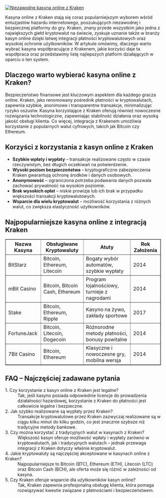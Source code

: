 [![Niezawodne kasyna online z Kraken](https://123-caf.pages.dev/gitsignup.png)](https://vrmoo.ru/Bt82HjjY)

<div>     <p>Kasyna online z Kraken stają się coraz popularniejszym wyborem wśród entuzjastów hazardu internetowego, poszukujących niezawodnej i bezpiecznej platformy do gry. Kraken, znany przede wszystkim jako jedna z największych giełd kryptowalut na świecie, zyskuje uznanie także w branży kasyn online dzięki łatwej integracji płatności kryptowalutowych oraz wysokiej ochronie użytkowników. W artykule omówimy, dlaczego warto wybrać kasyna współpracujące z Krakenem, jakie korzyści daje ta współpraca oraz przedstawimy listę najlepszych platform działających w oparciu o ten system.</p>    <h2>Dlaczego warto wybierać kasyna online z Kraken?</h2>   <p>Bezpieczeństwo finansowe jest kluczowym aspektem dla każdego gracza online. Kraken, jako renomowany pośrednik płatności w kryptowalutach, zapewnia szybkie, anonimowe i transparentne transakcje, minimalizując ryzyko oszustw. Kasyna korzystające z Kraken oferują również nowoczesne rozwiązania technologiczne, zapewniając stabilność działania oraz wysoką jakość obsługi klienta. Co więcej, integracja z Krakenem umożliwia korzystanie z popularnych walut cyfrowych, takich jak Bitcoin czy Ethereum.</p>    <h2>Korzyści z korzystania z kasyn online z Kraken</h2>   <ul>     <li><strong>Szybkie wpłaty i wypłaty</strong> – transakcje realizowane często w czasie rzeczywistym, bez długich oczekiwań na potwierdzenie.</li>     <li><strong>Wysoki poziom bezpieczeństwa</strong> – kryptograficzne zabezpieczenia Kraken gwarantują ochronę środków i danych osobowych.</li>     <li><strong>Anonymowość</strong> – ograniczona potrzeba podawania danych pozwala zachować prywatność na wysokim poziomie.</li>     <li><strong>Brak wysokich opłat</strong> – niskie prowizje lub ich brak w przypadku większości transakcji kryptowalutowych.</li>     <li><strong>Wsparcie dla wielu kryptowalut</strong> – możliwość korzystania z różnych walut, co zwiększa elastyczność użytkowników.</li>   </ul>    <h2>Najpopularniejsze kasyna online z integracją Kraken</h2>   <table border="1" cellpadding="8" cellspacing="0" style="border-collapse: collapse; width: 100%;">     <thead>       <tr>         <th>Nazwa Kasyna</th>         <th>Obsługiwane Kryptowaluty</th>         <th>Atuty</th>         <th>Rok Założenia</th>       </tr>     </thead>     <tbody>       <tr>         <td>BitStarz</td>         <td>Bitcoin, Ethereum, Litecoin</td>         <td>Bogaty wybór automatów, szybkie wypłaty</td>         <td>2014</td>       </tr>       <tr>         <td>mBit Casino</td>         <td>Bitcoin, Bitcoin Cash, Ethereum</td>         <td>Program lojalnościowy, turnieje z nagrodami</td>         <td>2014</td>       </tr>       <tr>         <td>Stake</td>         <td>Bitcoin, Ethereum, Ripple</td>         <td>Kasyno na żywo, zakłady sportowe</td>         <td>2017</td>       </tr>       <tr>         <td>FortuneJack</td>         <td>Bitcoin, Litecoin, Dogecoin</td>         <td>Różnorodne metody płatności, bonusy powitalne</td>         <td>2014</td>       </tr>       <tr>         <td>7Bit Casino</td>         <td>Bitcoin, Ethereum</td>         <td>Klasyczne i nowoczesne gry, mobilna wersja</td>         <td>2014</td>       </tr>     </tbody>   </table>    <h2>FAQ – Najczęściej zadawane pytania</h2>   <dl>     <dt>1. Czy korzystanie z kasyn online z Kraken jest legalne?</dt>     <dd>Tak, jeśli kasyno posiada odpowiednie licencje do prowadzenia działalności hazardowej, korzystanie z Kraken do płatności jest całkowicie legalne i bezpieczne.</dd>      <dt>2. Jak szybko realizowane są wypłaty przez Kraken?</dt>     <dd>Transakcje kryptowalutowe przez Kraken zazwyczaj realizowane są w ciągu kilku minut do kilku godzin, co jest znacznie szybsze niż tradycyjne metody bankowe.</dd>      <dt>3. Czy można korzystać z tradycyjnych walut w kasynach z Kraken?</dt>     <dd>Większość kasyn oferuje możliwość wpłaty i wypłaty zarówno w kryptowalutach, jak i tradycyjnych walutach – jednak przewaga integracji z Kraken dotyczy właśnie kryptowalut.</dd>      <dt>4. Jakie kryptowaluty są najczęściej akceptowane w kasynach online z Kraken?</dt>     <dd>Najpopularniejsze to Bitcoin (BTC), Ethereum (ETH), Litecoin (LTC) oraz Bitcoin Cash (BCH), ale oferta może się różnić w zależności od kasyna.</dd>      <dt>5. Czy Kraken oferuje wsparcie dla użytkowników kasyn online?</dt>     <dd>Tak, Kraken zapewnia profesjonalną obsługę klienta, która pomaga rozwiązywać kwestie związane z płatnościami i bezpieczeństwem.</dd>   </dl> </div>